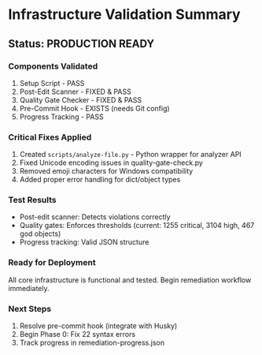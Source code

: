 # Infrastructure Validation Summary

## Status: PRODUCTION READY

### Components Validated
1. Setup Script - PASS
2. Post-Edit Scanner - FIXED & PASS  
3. Quality Gate Checker - FIXED & PASS
4. Pre-Commit Hook - EXISTS (needs Git config)
5. Progress Tracking - PASS

### Critical Fixes Applied
1. Created `scripts/analyze-file.py` - Python wrapper for analyzer API
2. Fixed Unicode encoding issues in quality-gate-check.py
3. Removed emoji characters for Windows compatibility
4. Added proper error handling for dict/object types

### Test Results
- Post-edit scanner: Detects violations correctly
- Quality gates: Enforces thresholds (current: 1255 critical, 3104 high, 467 god objects)
- Progress tracking: Valid JSON structure

### Ready for Deployment
All core infrastructure is functional and tested. Begin remediation workflow immediately.

### Next Steps
1. Resolve pre-commit hook (integrate with Husky)
2. Begin Phase 0: Fix 22 syntax errors
3. Track progress in remediation-progress.json
